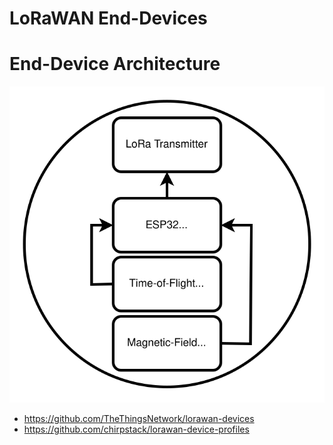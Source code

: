 # LoRaWAN End-Devices

# End-Device Architecture

![End-Device Architecture](../_assets/EndDeviceArchitecture.svg)

- https://github.com/TheThingsNetwork/lorawan-devices
- https://github.com/chirpstack/lorawan-device-profiles
